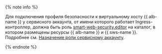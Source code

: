 {% note info %}

Для подключения профиля безопасности к виртуальному хосту {{ alb-name }} у сервисного аккаунта, от имени которого работает Ingress-контроллер, должна быть роль [smart-web-security.editor](../../../smartwebsecurity/security/index.md#smart-web-security-editor) на каталог, в котором размещены ресурсы {{ alb-name }} и {{ sws-name }}. Подробнее см. [Назначение роли сервисному аккаунту](../../../iam/operations/sa/assign-role-for-sa.md).

{% endnote %}